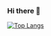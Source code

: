 ### Hi there 👋

[![Top Langs](https://github-readme-stats.vercel.app/api/top-langs/?username=vely-digital&layout=compact)](https://github.com/anuraghazra/github-readme-stats)



<!--
**vely-digital/vely-digital** is a ✨ _special_ ✨ repository because its `README.md` (this file) appears on your GitHub profile.

Here are some ideas to get you started:

- 🔭 I’m currently working on ...
- 🌱 I’m currently learning ...
- 👯 I’m looking to collaborate on ...
- 🤔 I’m looking for help with ...
- 💬 Ask me about ...
- 📫 How to reach me: ...
- 😄 Pronouns: ...
- ⚡ Fun fact: ...
-->
